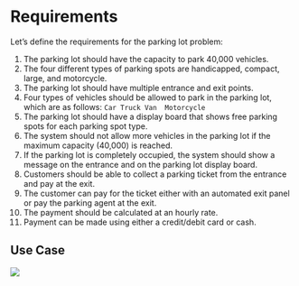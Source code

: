 # **Requirements**
Let’s define the requirements for the parking lot problem:
1. The parking lot should have the capacity to park 40,000 vehicles.
2. The four different types of parking spots are handicapped, compact, large, and motorcycle.
3. The parking lot should have multiple entrance and exit points. 
4. Four types of vehicles should be allowed to park in the parking lot, which are as follows:
`Car
Truck
Van 
Motorcycle`
5. The parking lot should have a display board that shows free parking spots for each parking spot type.
6. The system should not allow more vehicles in the parking lot if the maximum capacity (40,000) is reached. 
7. If the parking lot is completely occupied, the system should show a message on the entrance and on the parking lot display board. 
8. Customers should be able to collect a parking ticket from the entrance and pay at the exit. 
9. The customer can pay for the ticket either with an automated exit panel or pay the parking agent at the exit. 
10. The payment should be calculated at an hourly rate. 
11. Payment can be made using either a credit/debit card or cash.


## Use Case

![](/Users/administrator/IdeaProjects/parking-lot/src/main/resources/use-case-diagram.png)
